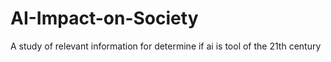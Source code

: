 # AI-Impact-on-Society
A study of relevant information for determine if ai is tool of the 21th century

